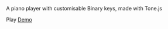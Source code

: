 A piano player with customisable Binary keys, made with Tone.js

Play [Demo](https://krishealty.github.io/Piano/)
